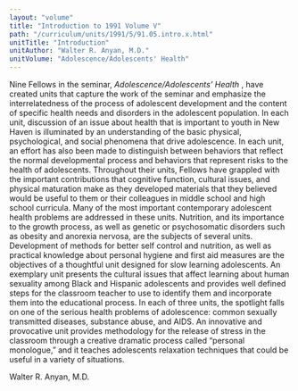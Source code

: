 ```yaml
---
layout: "volume"
title: "Introduction to 1991 Volume V"
path: "/curriculum/units/1991/5/91.05.intro.x.html"
unitTitle: "Introduction"
unitAuthor: "Walter R. Anyan, M.D."
unitVolume: "Adolescence/Adolescents' Health"
---
```

<body>
<p>
Nine Fellows in the seminar,
<i>
Adolescence/Adolescents’ Health
</i>
, have created units that capture the work of the seminar and emphasize the interrelatedness of the process of adolescent development and the content of specific health needs and disorders in the adolescent population. In each unit, discussion of an issue about health that is important to youth in New Haven is illuminated by an understanding of the basic physical, psychological, and social phenomena that drive adolescence. In each unit, an effort has also been made to distinguish between behaviors that reflect the normal developmental process and behaviors that represent risks to the health of adolescents.
Throughout their units, Fellows have grappled with the important contributions that cognitive function, cultural issues, and physical maturation make as they developed materials that they believed would be useful to them or their colleagues in middle school and high school curricula. Many of the most important contemporary adolescent health problems are addressed in these units. Nutrition, and its importance to the growth process, as well as genetic or psychosomatic disorders such as obesity and anorexia nervosa, are the subjects of several units. Development of methods for better self control and nutrition, as well as practical knowledge about personal hygiene and first aid measures are the objectives of a thoughtful unit designed for slow learning adolescents. An exemplary unit presents the cultural issues that affect learning about human sexuality among Black and Hispanic adolescents and provides well defined steps for the classroom teacher to use to identify them and incorporate them into the educational process. In each of three units, the spotlight falls on one of the serious health problems of adolescence: common sexually transmitted diseases, substance abuse, and AIDS. An innovative and provocative unit provides methodology for the release of stress in the classroom through a creative dramatic process called “personal monologue,” and it teaches adolescents relaxation techniques that could be useful in a variety of situations.
</p>
<p>
Walter R. Anyan, M.D.
</p>
</body>